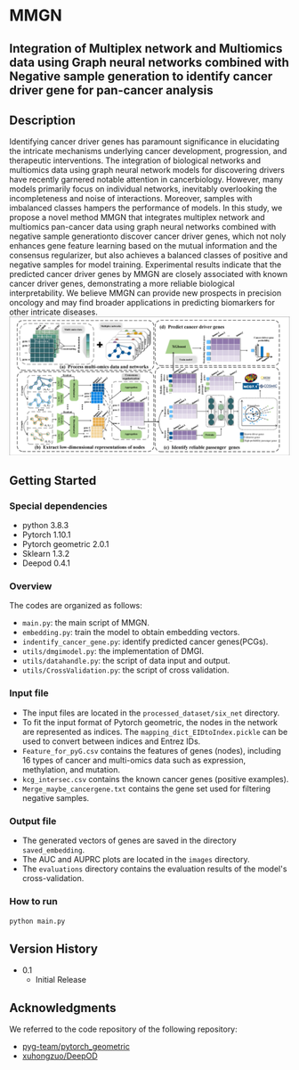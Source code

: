 # MMGN

## **Integration of Multiplex network and Multiomics data using Graph neural networks combined with Negative sample generation to identify cancer driver gene for pan-cancer analysis**

## Description

Identifying cancer driver genes has paramount significance in elucidating the intricate mechanisms underlying cancer development, progression, and therapeutic interventions. The integration of biological networks and multiomics data using graph neural network models for discovering drivers have recently garnered notable attention in cancerbiology. However, many models primarily focus on individual networks, inevitably overlooking the incompleteness and noise of interactions. Moreover, samples with imbalanced classes hampers the performance of models. In this study, we propose a novel method MMGN that integrates multiplex network and multiomics pan-cancer data using graph neural networks combined with negative sample generationto discover cancer driver genes, which not noly enhances gene feature learning based on the mutual information and the consensus regularizer, but also achieves a balanced classes of positive and negative samples for model training. Experimental results indicate that the predicted cancer driver genes by MMGN are closely associated with known cancer driver genes, demonstrating a more reliable biological interpretability. We believe MMGN can provide new prospects in precision oncology and may find broader applications in predicting biomarkers for other intricate diseases.&#x20;
![Mainframe](figure/MainFrame_ver5.png)


## Getting Started

### Special dependencies
*   python 3.8.3
*   Pytorch 1.10.1
*   Pytorch geometric 2.0.1
*   Sklearn 1.3.2
*   Deepod 0.4.1

### Overview

The codes are organized as follows:&#x20;

*   `main.py`: the main script of MMGN.
*   `embedding.py`: train the model to obtain embedding vectors.
*   `indentify_cancer_gene.py`: identify predicted cancer genes(PCGs).
*   `utils/dmgimodel.py`: the implementation of DMGI.&#x20;
*   `utils/datahandle.py`: the script of data input and output.
*   `utils/CrossValidation.py`: the script of cross validation.

### Input file

*   The input files are located in the `processed_dataset/six_net` directory.
*   To fit the input format of Pytorch geometric, the nodes in the network are represented as indices. The `mapping_dict_EIDtoIndex.pickle` can be used to convert between indices and Entrez IDs.
*   &#x20;`Feature_for_pyG.csv` contains the features of genes (nodes), including 16 types of cancer and multi-omics data such as expression, methylation, and mutation.
*   &#x20;`kcg_intersec.csv` contains the known cancer genes (positive examples).
*   &#x20;`Merge_maybe_cancergene.txt` contains the gene set used for filtering negative samples.

### Output file

*   The generated vectors of genes are saved in the directory  `saved_embedding`.
*   The AUC and AUPRC plots are located in the `images` directory.
*   The `evaluations` directory contains the evaluation results of the model's  cross-validation.

### How to run

`python main.py`

## Version History

*   0.1
    *   Initial Release

## Acknowledgments

We referred to the code repository of the following repository:&#x20;

*   [pyg-team/pytorch\_geometric](https://github.com/pyg-team/pytorch_geometric)
*   [xuhongzuo/DeepOD](https://github.com/xuhongzuo/DeepOD)
